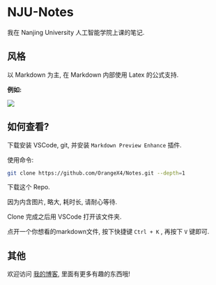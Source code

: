 # NJU-Notes

我在 Nanjing University 人工智能学院上课的笔记.

## 风格

以 Markdown 为主, 在 Markdown 内部使用 Latex 的公式支持.

**例如:**

![](https://pic3.58cdn.com.cn/nowater/webim/big/n_v2b2320be711064790834dd85cc2d3b764.png)

## 如何查看?

下载安装 VSCode, git, 并安装 `Markdown Preview Enhance` 插件.  

使用命令:

```bash
git clone https://github.com/OrangeX4/Notes.git --depth=1
```

下载这个 Repo.

因为内含图片, 略大, 耗时长, 请耐心等待.

Clone 完成之后用 VSCode 打开该文件夹.

点开一个你想看的markdown文件, 按下快捷键 `Ctrl + K` , 再按下 `V` 键即可.

## 其他

欢迎访问 [我的博客](https://blog.orangex4.cool/), 里面有更多有趣的东西哦!